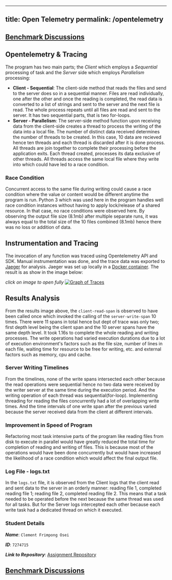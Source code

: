 
---
title: Open Telemetry
permalink: /opentelemetry
---

## [Benchmark Discussions](https://frimps-astro.github.io/benchmarking)

## Opentelemetry & Tracing
The program has two main parts; the *Client* which employs a *Sequential* processing of task and the *Server* side which employs *Parallelism* processing:
- **Client - Sequential**: The client-side method that reads the files and send to the server does so in a sequential manner. Files are read individually, one after the other and once the reading is completed, the read data is converted to a list of strings and sent to the server and the next file is read. The whole process repeats until all files are read and sent to the server. It has two sequential parts, that is two for-loops.
- **Server - Parallelism**: The server-side method function upon receiving data from the client-side creates a thread to process the writing of the data into a local file. The number of distinct data received determines the number of threads to be created. In this case, 10 data are recieved hence ten threads and each thread is discarded after it is done process. All threads are join together to complete their processing before the application exits. Each thread created, processes its data exclusive of other threads. All threads access the same local file where they write into which could have led to a race condition. 

### Race Condition
Concurrent access to the same file during writing could cause a race condition where the value or content would be different anytime the program is run. Python 3 which was used here in the program handles well race condition instances without having to apply lock/release of a shared resource. In that case, no race conditions were observed here. By observing the output file size (8.1mb) after multiple separate runs, it was always equal to the total size of the 10 files combined (8.1mb) hence there was no loss or addition of data.

## Instrumentation and Tracing
The invocation of any function was traced using Opentelemetry API and SDK. Manual instrumentation was done, and the trace data was exported to  [Jaeger](https://www.jaegertracing.io/docs/1.18/) for analysis. Jaeger was set up locally in a [Docker container](https://docs.docker.com/get-started/). The result is as show in the image below:

*click on image to open fully*
[![Graph of Traces](https://frimps-astro.github.io/assets/images/jaeger_results.png)](https://frimps-astro.github.io/assets/images/jaeger_results.png)

## Results Analysis
From the results image above, the `client-read-span` is observed to have been called once which invoked the calling of the `server-write-span` 10 times. There were 11 spans in total hence but dept of trace was only two; first depth level being the client span and the 10 server spans have the same depth level.
It took 1.16s to complete the whole reading and writing processes. The write operations had varied execution durations due to a lot of execution environment's factors such as the file size, number of lines in each file, waiting time for resource to be free for writing, etc. and external factors such as memory, cpu and cache.

### Server Writing Timelines
From the timelines, none of the write spans intersected each other because the read operations were sequential hence no two data were received by the writer server at the same time during the execution period. And the writing operation of each thread was sequential(for-loop). Implementing threading for reading the files concurrently had a lot of overlapping write times.
And the time intervals of one write span after the previous varied because the server received data from the client at different intervals.

### Improvement in Speed of Program
Refactoring most task intensive parts  of the program like reading files from disk to execute in parallel would have greatly reduced the total time for completion of reading and writing of files. This is because most of the operations would have been done concurrently but would have increased the likelihood of a race condition which would affect the final output file.

### Log File - logs.txt
In the `logs.txt` file, it is observed from the Client logs that the client read and sent data to the server in an orderly manner: reading file 1, completed reading file 1; reading file 2, completed reading file 2. This means that a task needed to be operated before the next because the same thread was used for all tasks. But for the Server logs intercepted each other because each write task had a dedicated thread on which it executed.

### Student Details
***Name***: `Clement Frimpong Osei`

***ID***: `7274715`

***Link to Repository***: [Assignment Repository](https://github.com/frimps-astro/frimps-astro.github.io)

## [Benchmark Discussions](https://frimps-astro.github.io/assignment/benchmarking)